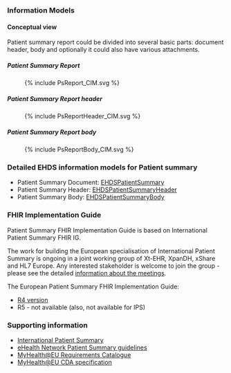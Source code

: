 ### Information Models
#### Conceptual view

Patient summary report could be divided into several basic parts: document header, body and optionally it could also have various attachments.

##### Patient Summary Report
<figure>
  {% include PsReport_CIM.svg %}
</figure>

##### Patient Summary Report header
<figure>
  {% include PsReportHeader_CIM.svg %}
</figure>

##### Patient Summary Report body
<figure>
  {% include PsReportBody_CIM.svg %}
</figure>

### Detailed EHDS information models for Patient summary
- Patient Summary Document: [EHDSPatientSummary](StructureDefinition-EHDSPatientSummary.html)
- Patient Summary Header: [EHDSPatientSummaryHeader](StructureDefinition-EHDSPatientSummaryHeader.html)
- Patient Summary Body: [EHDSPatientSummaryBody](StructureDefinition-EHDSPatientSummaryBody.html)

### FHIR Implementation Guide

Patient Summary FHIR Implementation Guide is based on International Patient Summary FHIR IG.

The work for building the European specialisation of International Patient Summary is ongoing in a joint working group of Xt-EHR, XpanDH, xShare and HL7 Europe. Any interested stakeholder is welcome to join the group - please see the detailed [information about the meetings](https://confluence.hl7.org/display/HEU/Meetings+PS-HDR-Base).

The European Patient Summary FHIR Implementation Guide:
- [R4 version](https://build.fhir.org/ig/hl7-eu/eps/)
- R5 - not available (also, not available for IPS)


### Supporting information

- [International Patient Summary](https://international-patient-summary.net/)
- [eHealth Network Patient Summary guidelines](https://health.ec.europa.eu/document/download/e020f311-c35b-45ae-ba3d-03212b57fa65_en?filename=ehn_guidelines_patientsummary_en.pdf)
- [MyHealth@EU Requirements Catalogue](https://webgate.ec.europa.eu/fpfis/wikis/display/EHDSI/05.01.+Create+the+MyHealth@EU+Patient+Summary+content)
- [MyHealth@EU CDA specification](https://art-decor.ehdsi.eu/publication/epsos-html-20240422T073854/tmp-1.3.6.1.4.1.12559.11.10.1.3.1.1.3-2024-04-19T100332.html)
